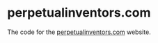 perpetualinventors.com
========

The code for the [perpetualinventors.com](http://www.perpetualinventors.com) website.
